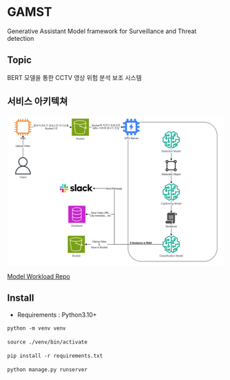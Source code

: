 # GAMST
Generative Assistant Model framework for Surveillance and Threat detection

## Topic
BERT 모델을 통한 CCTV 영상 위험 분석 보조 시스템  

## 서비스 아키텍쳐
![architecture.png](./mdImg/architecture.png)  

[Model Workload Repo](https://github.com/omoknooni/GAMST-model-workflow)

## Install
- Requirements : Python3.10+
```
python -m venv venv

source ./venv/bin/activate

pip install -r requirements.txt

python manage.py runserver
```
